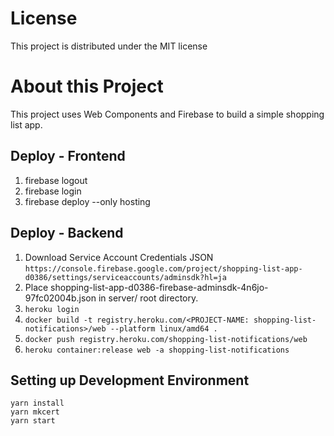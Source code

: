# License
This project is distributed under the MIT license

# About this Project
This project uses Web Components and Firebase to build a simple shopping list app.

## Deploy - Frontend
1. firebase logout
2. firebase login
3. firebase deploy --only hosting

## Deploy - Backend
 1. Download Service Account Credentials JSON
 `https://console.firebase.google.com/project/shopping-list-app-d0386/settings/serviceaccounts/adminsdk?hl=ja`
 2. Place shopping-list-app-d0386-firebase-adminsdk-4n6jo-97fc02004b.json in server/ root directory.
 3. `heroku login`
 4. `docker build -t registry.heroku.com/<PROJECT-NAME: shopping-list-notifications>/web --platform linux/amd64 .`
 5. `docker push registry.heroku.com/shopping-list-notifications/web `
 6. `heroku container:release web -a shopping-list-notifications`



## Setting up Development Environment
```
yarn install
yarn mkcert
yarn start
```
